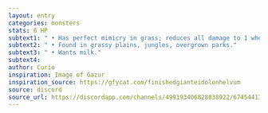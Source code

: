```yaml
---
layout: entry 
categories: monsters
stats: 6 HP
subtext1: " • Has perfect mimicry in grass; reduces all damage to 1 when near tall grass as it withers and drops to the ground and possesses another bush."
subtext2: " • Found in grassy plains, jungles, overgrown parks."
subtext3: " • Wants milk."
subtext4: 
author: Curio
inspiration: Image of Gazur
inspiration_source: https://gfycat.com/finishedgianteidolonhelvum
source: discord
source_url: https://discordapp.com/channels/499193406828838922/674544134798966806/693041267331825716
---
```

